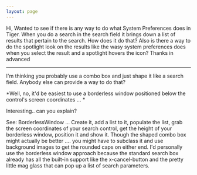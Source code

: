 ```yaml
---
layout: page
---
```


Hi, Wanted to see if there is any way to do what System Preferences does in Tiger. When you do a search in the search field it brings down a list of results that pertain to the search. How does it do that? Also is there a way to do the spotlight look on the results like the wasy system preferences does when you select the result and a spotlight hovers the icon? Thanks in advanced

----

I'm thinking you probably use a combo box and just shape it like a search field. Anybody else can provide a way to do that?

*Well, no, it'd be easiest to use a borderless window positioned below the control's screen coordinates ... *

Interesting.. can you explain?

See: BorderlessWindow ... Create it, add a list to it, populate the list, grab the screen coordinates of your search control, get the height of your borderless window, position it and show it. Though the shaped combo box might actually be better .... you might have to subclass it and use background images to get the rounded caps on either end. I'd personally use the borderless window approach because the standard search box already has all the built-in support like the x-cancel-button and the pretty little mag glass that can pop up a list of search parameters.
